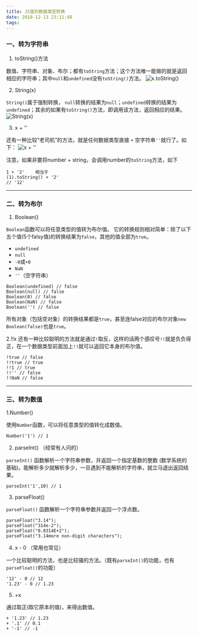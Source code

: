 ```yaml
---
title: JS里的数据类型转换
date: 2018-12-13 23:11:48
tags:
---
```

### 一、转为字符串
1. toString()方法

数值、字符串、对象、布尔；都有`toString`方法；这个方法唯一能做的就是返回相应的字符串；其中`null`和`undefined`没有`toString()`方法。
![x.toString()](https://upload-images.jianshu.io/upload_images/7017681-3c4bd0305da99f15.png?imageMogr2/auto-orient/strip%7CimageView2/2/w/1240)

2. String(x)

`String()`属于强制转换， `null`转换的结果为`null`；`undefined`转换的结果为`undefined`；其余的如果有`toString()`方法，即调用该方法，返回相应的结果。
![String(x)](https://upload-images.jianshu.io/upload_images/7017681-1935af757f2302af.png?imageMogr2/auto-orient/strip%7CimageView2/2/w/1240)

3. x + ''

还有一种比较“老司机”的方法，就是任何数据类型直接 `+` 空字符串`''`就行了。如下：
![x + ''](https://upload-images.jianshu.io/upload_images/7017681-92fc30ce62b60eb1.png?imageMogr2/auto-orient/strip%7CimageView2/2/w/1240)

注意，如果非要将number + string，会调用number的`toString`方法，如下
```
1 + '2'    相当于
(1).toString() + '2'
// '12'
```
---
### 二、转为布尔
1. Boolean()

`Boolean`函数可以将任意类型的值转为布尔值。
它的转换规则相对简单：除了以下五个值(5个falsy值)的转换结果为`false`，其他的值全部为`true`。
- `undefined`
- `null`
- `-0`或`+0`
- `NaN`
- `''`（空字符串）
```
Boolean(undefined) // false
Boolean(null) // false
Boolean(0) // false
Boolean(NaN) // false
Boolean('') // false
```
所有对象（包括空对象）的转换结果都是`true`，甚至连false对应的布尔对象`new Boolean(false)`也是`true`。

2.!!x
还有一种比较聪明的方法就是通过`!`取反，这样的话两个感叹号`!!`就是负负得正，在一个数据类型前面加上`!!`就可以返回它本身的布尔值。
```
!true // false
!!true // true
!!1 // true
!!'' // false
!!NaN // false
```
---
### 三、转为数值
1.Number()

使用`Number`函数，可以将任意类型的值转化成数值。 
```
Number('1') // 1
```

2. parseInt() （经常有人问的）

`parseInt()` 函数解析一个字符串参数，并返回一个指定基数的整数 (数学系统的基础)。能解析多少就解析多少，一旦遇到不能解析的字符串，就立马退出返回结果。
```
parseInt('1',10) // 1
```

3. parseFloat()

`parseFloat()` 函数解析一个字符串参数并返回一个浮点数。
```
parseFloat("3.14");
parseFloat("314e-2");
parseFloat("0.0314E+2");
parseFloat("3.14more non-digit characters");
```

4. x - 0 （常用也常见）

一个比较聪明的方法，也是比较骚的方法。（既有`parseInt()`的功能，也有`parseFloat()`的功能）
```
'12' - 0 // 12
'1.23' - 0 // 1.23
```

5. +x

通过取正(取它原本的值)，来得出数值。
```
+ '1.23' // 1.23
+ '.1' // 0.1
+ '-1' // -1
```